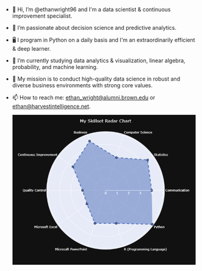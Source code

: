 - 👋 Hi, I’m @ethanwright96 and I'm a data scientist & continuous improvement specialist.
- 🧠 I’m passionate about decision science and predictive analytics.
- 🖥️ I program in Python on a daily basis and I'm an extraordinarily efficient & deep learner.
- 🌱 I’m currently studying data analytics & visualization, linear algebra, probability, and machine learning. 
- 🔬 My mission is to conduct high-quality data science in robust and diverse business environments with strong core values.
- 📫 How to reach me: ethan_wright@alumni.brown.edu or ethan@harvestintelligence.net. 

  ![alt](https://github.com/ethanwright96/ethanwright96/blob/main/my_skillset_radar_chart.png)


<!---
ethanwright96/ethanwright96 is a ✨ special ✨ repository because its `README.md` (this file) appears on your GitHub profile.
You can click the Preview link to take a look at your changes.
--->
